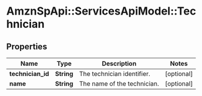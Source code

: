 # AmznSpApi::ServicesApiModel::Technician

## Properties
Name | Type | Description | Notes
------------ | ------------- | ------------- | -------------
**technician_id** | **String** | The technician identifier. | [optional] 
**name** | **String** | The name of the technician. | [optional] 

